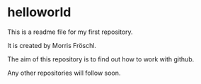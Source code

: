# helloworld
This is a readme file for my first repository.

It is created by Morris Fröschl.

The aim of this repository is to find out how to work with github.

Any other repositories will follow soon.
